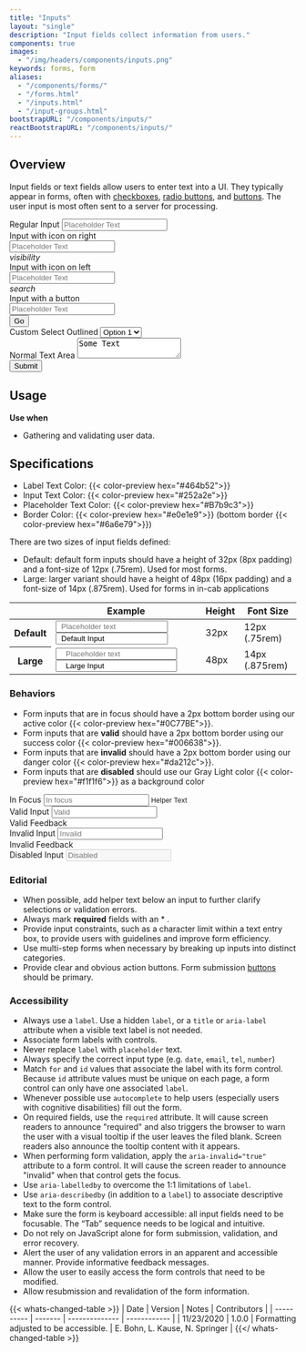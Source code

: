 ```yaml
---
title: "Inputs"
layout: "single"
description: "Input fields collect information from users."
components: true
images:
  - "/img/headers/components/inputs.png"
keywords: forms, form
aliases:
  - "/components/forms/"
  - "/forms.html"
  - "/inputs.html"
  - "/input-groups.html"
bootstrapURL: "/components/inputs/"
reactBootstrapURL: "/components/inputs/"
---
```


<style>
[data-theme="dark"] .color-preview {
  display: none !important;
}
</style>

## Overview

Input fields or text fields allow users to enter text into a UI. They typically appear in forms, often with [checkboxes](/components/checkboxes/), [radio buttons](/components/radio-buttons/), and [buttons](/components/buttons/). The user input is most often sent to a server for processing.

<form>
  <div class="form-group">
    <label for="RegularInput">Regular Input</label>
    <input class="form-control" id="RegularInput" placeholder="Placeholder Text">
  </div>
  <div class="form-group">
    <label for="Input2">Input with icon on right</label>
    <div class="input-with-icon-right">
      <input class="form-control" placeholder="Placeholder Text" id="Input2">
      <div class="input-icon">
        <i class="modus-icon material-icons">visibility</i>
      </div>
    </div>
  </div>
  <div class="form-group">
    <label for="Input3">Input with icon on left</label>
    <div class="input-with-icon-left">
      <input class="form-control" placeholder="Placeholder Text" id="Input3">
      <div class="input-icon">
        <i class="modus-icon material-icons">search</i>
      </div>
    </div>
  </div>
  <div class="form-group">
    <label for="Input4">Input with a button</label>
    <div class="input-group">
      <input class="form-control" placeholder="Placeholder Text" id="Input4">
      <div class="input-group-append">
        <button class="btn btn-outline-secondary">
          Go
        </button>
      </div>
    </div>
  </div>
  <div class="form-group">
    <label for="exampleFormControlSelect">Custom Select Outlined</label>
    <select class="custom-select form-control" id="exampleFormControlSelect">
      <option>Option 1</option>
      <option>Option 2</option>
      <option>Option 3</option>
      <option>Option 4</option>
      <option>Option 5</option>
    </select>
  </div>
  <div class="form-group">
  <label for="Textarea">Normal Text Area</label>
  <textarea class="form-control" id="Textarea">Some Text</textarea>
</div>
  <button type="submit" class="btn btn-primary">Submit</button>
</form>

## Usage

**Use when**

- Gathering and validating user data.

## Specifications

<span class="theme-l">

- Label Text Color: {{< color-preview hex="#464b52">}}
- Input Text Color: {{< color-preview hex="#252a2e">}}
- Placeholder Text Color: {{< color-preview hex="#B7b9c3">}}
- Border Color: {{< color-preview hex="#e0e1e9">}} (bottom border {{< color-preview hex="#6a6e79">}})

</span>

There are two sizes of input fields defined:

- Default: default form inputs should have a height of 32px (8px padding) and a font-size of 12px (.75rem). Used for most forms.
- Large: larger variant should have a height of 48px (16px padding) and a font-size of 14px (.875rem). Used for forms in in-cab applications

<table class="table table-bordered">
  <thead class="thead-light">
    <tr>
      <th></th>
      <th>Example</th>
      <th>Height</th>
      <th>Font Size</th>
    </tr>
  </thead>
  <tbody>
    <tr>
      <th scope="row">Default</th>
      <td class="anatomy-cell">
        <input class="form-control mb-2" placeholder="Placeholder text" style="padding-left: 8px; padding-right: 8px;">
        <input
          class="form-control anatomy-display-static mb-5"
          placeholder="Default Input"
          value="Default Input"
          style="padding-left: 8px; padding-right: 8px;"
        />
      </td>
      <td>32px</td>
      <td>12px (.75rem)</td>
    </tr>
    <tr>
      <th scope="row">Large</th>
      <td class="anatomy-cell">
        <input
          class="form-control form-control-lg mb-2"
          placeholder="Placeholder text"
          style="padding-left: 16px; padding-right: 16px;"
        />
        <input
          class="form-control form-control-lg anatomy-display-static mb-5"
          placeholder="Large Input"
          value="Large Input"
          style="padding-left: 16px; padding-right: 16px;"
        />
      </td>
      <td>48px</td>
      <td>14px (.875rem)</td>
    </tr>
  </tbody>
</table>

### Behaviors

- Form inputs that are in focus should have a 2px bottom border <span class="theme-l">using our active color {{< color-preview hex="#0C77BE">}}</span>.
- Form inputs that are <strong class="text-success">valid</strong> should have a 2px bottom border using our success color<span class="theme-l"> {{< color-preview hex="#006638">}}</span>.
- Form inputs that are <strong class="text-danger">invalid</strong> should have a 2px bottom border using our danger color<span class="theme-l"> {{< color-preview hex="#da212c">}}</span>.
- Form inputs that are <strong>disabled</strong> should use our Gray <span class="theme-l">Light</span> color {{< color-preview hex="#f1f1f6">}} as a background color</span>

<div class="guide-example-block d-inline-block">
  <div class="guide-sample">
    <div class="form-group">
      <label for="focusInput">In Focus</label>
      <input
        class="form-control focus"
        id="focusInput"
        placeholder="In focus"
      />
      <small class="text-muted">Helper Text</small>
    </div>
    <div class="form-group">
      <label for="validInput">Valid Input</label>
      <input
        class="form-control is-valid"
        id="validInput"
        placeholder="Valid"
      />
      <div class="valid-feedback">Valid Feedback</div>
    </div>
    <div class="form-group">
      <label for="invalidInput">Invalid Input</label>
      <input
        class="form-control is-invalid"
        id="invalidInput"
        placeholder="Invalid"
      />
      <div class="invalid-feedback">Invalid Feedback</div>
    </div>
    <div class="form-group">
      <label for="disabledInput">Disabled Input</label>
      <input class="form-control" disabled placeholder="Disabled" />
    </div>
  </div>
</div>

### Editorial

- When possible, add helper text below an input to further clarify selections or validation errors.
- Always mark **required** fields with an \* .
- Provide input constraints, such as a character limit within a text entry box, to provide users with guidelines and improve form efficiency.
- Use multi-step forms when necessary by breaking up inputs into distinct categories.
- Provide clear and obvious action buttons. Form submission [buttons](/components/buttons/) should be primary.

### Accessibility

- Always use a `label`. Use a hidden `label`, or a `title` or `aria-label` attribute when a visible text label is not needed.
- Associate form labels with controls.
- Never replace `label` with `placeholder` text.
- Always specify the correct input type (e.g. `date`, `email`, `tel`, `number`)
- Match `for` and `id` values that associate the label with its form control. Because `id` attribute values must be unique on each page, a form control can only have one associated `label`.
- Whenever possible use `autocomplete` to help users (especially users with cognitive disabilities) fill out the form.
- On required fields, use the `required` attribute. It will cause screen readers to announce "required" and also triggers the browser to warn the user with a visual tooltip if the user leaves the filed blank. Screen readers also announce the tooltip content with it appears.
- When performing form validation, apply the `aria-invalid="true"` attribute to a form control. It will cause the screen reader to announce "invalid" when that control gets the focus.
- Use `aria-labelledby` to overcome the 1:1 limitations of `label`.
- Use `aria-describedby` (in addition to a `label`) to associate descriptive text to the form control.
- Make sure the form is keyboard accessible: all input fields need to be focusable. The “Tab” sequence needs to be logical and intuitive.
- Do not rely on JavaScript alone for form submission, validation, and error recovery.
- Alert the user of any validation errors in an apparent and accessible manner. Provide informative feedback messages.
- Allow the user to easily access the form controls that need to be modified.
- Allow resubmission and revalidation of the form information.

{{< whats-changed-table >}}
| Date | Version | Notes | Contributors |
| ---------- | ------- | -------------- | ------------ |
| 11/23/2020 | 1.0.0 | Formatting adjusted to be accessible. | E. Bohn, L. Kause, N. Springer |
{{</ whats-changed-table >}}
